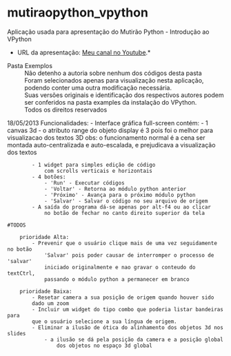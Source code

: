mutiraopython_vpython
================================

Aplicação usada para apresentação do Mutirão Python - Introdução ao VPython
* URL da apresentação: [Meu canal no Youtube](https://www.youtube.com/user/arcanosam).*

<dl>
  <dt>Pasta Exemplos</dt>
  <dd>Não detenho a autoria sobre nenhum dos códigos desta pasta</dd>
  <dd>Foram selecionados apenas para visualização nesta aplicação, podendo conter uma outra modificação necessária.</dd>
  <dd>Suas versões originais e identificação dos respectivos autores podem ser conferidos na pasta examples da instalação do VPython.</dd>
  <dd>Todos os direitos reservados</dd>
</dl>


18/05/2013
    Funcionalidades:
        - Interface gráfica full-screen contém:
            - 1 canvas 3d
                - o atributo range do objeto display é 3
                    pois foi o melhor para visualizacao
                    dos textos 3D
                    obs: o funcionamento normal é a cena ser montada auto-centralizada e
                        auto-escalada, e prejudicava a visualização dos textos

            - 1 widget para simples edição de código
                com scrolls verticais e horizontais
            - 4 botões:
                - 'Run' - Executar códigos
                - 'Voltar' - Retorna ao módulo python anterior
                - 'Próximo' - Avança para o próximo módulo python
                - 'Salvar' - Salvar o código no seu arquivo de origem
            - A saída do programa dá-se apenas por alt-f4 ou ao clicar
                no botão de fechar no canto direito superior da tela

    #TODOS

        prioridade Alta:
            - Prevenir que o usuário clique mais de uma vez seguidamente no botão
                'Salvar' pois poder causar de interromper o processo de 'salvar'
                iniciado originalmente e nao gravar o conteudo do textCtrl,
                passando o módulo python a permanecer em branco

        prioridade Baixa:
            - Resetar camera a sua posição de origem quando houver sido
            dado um zoom
            - Incluir um widget do tipo combo que poderia listar bandeiras para
            que o usuário selecione a sua língua de origem.
            - Eliminar a ilusão de ótica do alinhamento dos objetos 3d nos slides
                - a ilusão se dá pela posição da camera e a posição global
                    dos objetos no espaço 3d global